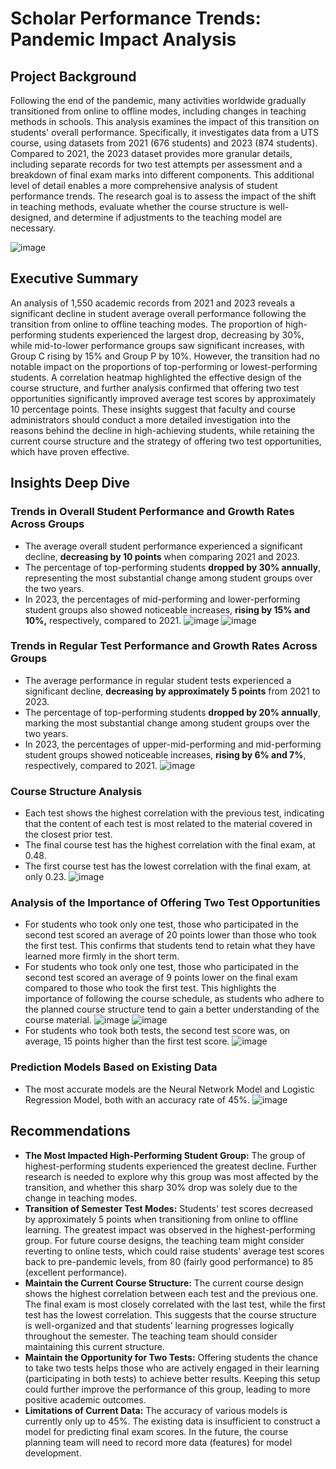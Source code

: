 # Scholar Performance Trends: Pandemic Impact Analysis
## Project Background
Following the end of the pandemic, many activities worldwide gradually transitioned from online to offline modes, including changes in teaching methods in schools. This analysis examines the impact of this transition on students' overall performance. Specifically, it investigates data from a UTS course, using datasets from 2021 (676 students) and 2023 (874 students). Compared to 2021, the 2023 dataset provides more granular details, including separate records for two test attempts per assessment and a breakdown of final exam marks into different components. This additional level of detail enables a more comprehensive analysis of student performance trends. The research goal is to assess the impact of the shift in teaching methods, evaluate whether the course structure is well-designed, and determine if adjustments to the teaching model are necessary.

![image](https://github.com/user-attachments/assets/6cb04bf1-6cb4-4aa1-bacf-c8429a3dd51c)

## Executive Summary
An analysis of 1,550 academic records from 2021 and 2023 reveals a significant decline in student average overall performance following the transition from online to offline teaching modes. The proportion of high-performing students experienced the largest drop, decreasing by 30%, while mid-to-lower performance groups saw significant increases, with Group C rising by 15% and Group P by 10%. However, the transition had no notable impact on the proportions of top-performing or lowest-performing students. A correlation heatmap highlighted the effective design of the course structure, and further analysis confirmed that offering two test opportunities significantly improved average test scores by approximately 10 percentage points. These insights suggest that faculty and course administrators should conduct a more detailed investigation into the reasons behind the decline in high-achieving students, while retaining the current course structure and the strategy of offering two test opportunities, which have proven effective.

## Insights Deep Dive
### Trends in Overall Student Performance and Growth Rates Across Groups
* The average overall student performance experienced a significant decline, **decreasing by 10 points** when comparing 2021 and 2023.
* The percentage of top-performing students **dropped by 30% annually**, representing the most substantial change among student groups over the two years.
* In 2023, the percentages of mid-performing and lower-performing student groups also showed noticeable increases, **rising by 15% and 10%,** respectively, compared to 2021.
![image](https://github.com/user-attachments/assets/5beff626-6cd8-4699-a0d0-c82b6409b55c)
![image](https://github.com/user-attachments/assets/6e694928-bcc9-4ee2-a942-664bcf03a307)


### Trends in Regular Test Performance and Growth Rates Across Groups
* The average performance in regular student tests experienced a significant decline, **decreasing by approximately 5 points** from 2021 to 2023.
* The percentage of top-performing students **dropped by 20% annually**, marking the most substantial change among student groups over the two years.
* In 2023, the percentages of upper-mid-performing and mid-performing student groups showed noticeable increases, **rising by 6% and 7%**, respectively, compared to 2021.
![image](https://github.com/user-attachments/assets/ee1098aa-5bae-4297-a126-227d0c7ee20d)


### Course Structure Analysis
* Each test shows the highest correlation with the previous test, indicating that the content of each test is most related to the material covered in the closest prior test.
* The final course test has the highest correlation with the final exam, at 0.48.
* The first course test has the lowest correlation with the final exam, at only 0.23.
![image](https://github.com/user-attachments/assets/3bd81aca-e9c6-4b89-97b1-1143b4a78bfe)

### Analysis of the Importance of Offering Two Test Opportunities
* For students who took only one test, those who participated in the second test scored an average of 20 points lower than those who took the first test. This confirms that students tend to retain what they have learned more firmly in the short term.
* For students who took only one test, those who participated in the second test scored an average of 9 points lower on the final exam compared to those who took the first test. This highlights the importance of following the course schedule, as students who adhere to the planned course structure tend to gain a better understanding of the course material.
![image](https://github.com/user-attachments/assets/86505a4a-7128-4ed7-b3a9-926f871401f9)
![image](https://github.com/user-attachments/assets/67e6d365-b0ed-4cb6-a076-9b324d4efdfc)
* For students who took both tests, the second test score was, on average, 15 points higher than the first test score.
![image](https://github.com/user-attachments/assets/f6637452-eaee-41d4-92ff-fbb6d6ee4336)


### Prediction Models Based on Existing Data
* The most accurate models are the Neural Network Model and Logistic Regression Model, both with an accuracy rate of 45%.
![image](https://github.com/user-attachments/assets/9ccac1cf-2eee-429d-b807-158205c56c1b)

## Recommendations
* **The Most Impacted High-Performing Student Group:** The group of highest-performing students experienced the greatest decline. Further research is needed to explore why this group was most affected by the transition, and whether this sharp 30% drop was solely due to the change in teaching modes.
* **Transition of Semester Test Modes:** Students' test scores decreased by approximately 5 points when transitioning from online to offline learning. The greatest impact was observed in the highest-performing group. For future course designs, the teaching team might consider reverting to online tests, which could raise students' average test scores back to pre-pandemic levels, from 80 (fairly good performance) to 85 (excellent performance).
* **Maintain the Current Course Structure:** The current course design shows the highest correlation between each test and the previous one. The final exam is most closely correlated with the last test, while the first test has the lowest correlation. This suggests that the course structure is well-organized and that students’ learning progresses logically throughout the semester. The teaching team should consider maintaining this current structure.
* **Maintain the Opportunity for Two Tests:** Offering students the chance to take two tests helps those who are actively engaged in their learning (participating in both tests) to achieve better results. Keeping this setup could further improve the performance of this group, leading to more positive academic outcomes.
* **Limitations of Current Data:** The accuracy of various models is currently only up to 45%. The existing data is insufficient to construct a model for predicting final exam scores. In the future, the course planning team will need to record more data (features) for model development.













